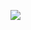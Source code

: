 ![](https://github.com/scatyf3/BNU_OpenCS/blob/240dfabebd1289dd59c9c2d8515633e5d488bdbc/course_and_exams/%E6%95%B0%E5%AD%97%E5%9B%BE%E5%83%8F%E5%A4%84%E7%90%86/%E5%BE%AE%E4%BF%A1%E5%9B%BE%E7%89%87_20230919213812.png)
